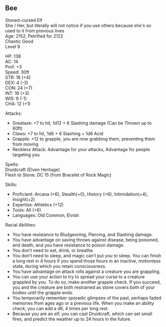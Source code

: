 ## Bee
Stoned-cursed Elf \
She / Her, but literally will not notice if you use others because she's so used to it from previous lives \
Age: 2152, Petrified for 2122 \
Chaotic Good \
Level 9

HP: 138 \
AC: 14 \
Prof: +3 \
Speed: 30ft \
STR: 18 (+4) \
DEX: 4 (-3) \
CON: 24 (+7) \
INT: 16 (+3) \
WIS: 9 (-1) \
CHA: 12 (+1)

Attacks: 
- Greataxe: +7 to hit, 1d12 + 6 Slashing damage (Can be Thrown up to 60ft)
- Claws: +7 to hit, 1d6 + 6 Slashing + 1d6 Acid
- Grapple: +12 to grapple, you are now grabbing them, preventing them from moving
- Reckless Attack: Advantage for your attacks, Advantage for people targeting you

Spells: \
Druidcraft (Elven Heritage) \
Flesh to Stone: DC 15 (from Bracelet of Rock Magic)

Skills: 
- Proficient: Arcana (+6), Stealth(+0), History (+6), Intimidation(+4), Insight(+2)
- Expertise: Athletics (+12)
- Tools: All (+6)
- Languages: Old Common, Elvish 

Racial Abilities: 
- You have resistance to Bludgeoning, Piercing, and Slashing damage.
- You have advantage on saving throws against disease, being poisoned, and death, and you have resistance to poison damage.
- You don’t need to eat, drink, or breathe.
- You don’t need to sleep, and magic can’t put you to sleep. You can finish a long rest in 4 hours if you spend those hours in an inactive, motionless state, during which you retain consciousness.
- You have advantage on attack rolls against a creature you are grappling.
- You can use your action to try to spread your curse to a creature grappled by you. To do so, make another grapple check. If you succeed, you and the creature are both restrained as stone covers both of your bodies until the grapple ends.
- You temporarily remember sporadic glimpses of the past, perhaps faded memories from ages ago or a previous life. When you make an ability check, you can add a d6, 4 times per long rest.
- Because you are an elf, you can cast Druidcraft, which can set small fires, and predict the weather up to 24 hours in the future. 

